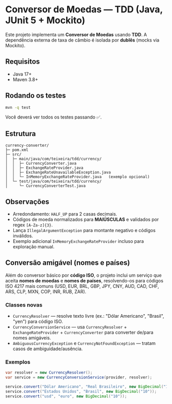 # Conversor de Moedas — TDD (Java, JUnit 5 + Mockito)

Este projeto implementa um **Conversor de Moedas** usando **TDD**. A dependência externa de taxa de câmbio é isolada por **dublês** (mocks via Mockito).

## Requisitos
- Java 17+
- Maven 3.8+

## Rodando os testes
```bash
mvn -q test
```

Você deverá ver todos os testes passando ✅.

## Estrutura
```
currency-converter/
├─ pom.xml
├─ src/
│  ├─ main/java/com/teixeira/tdd/currency/
│  │  ├─ CurrencyConverter.java
│  │  ├─ ExchangeRateProvider.java
│  │  ├─ ExchangeRateUnavailableException.java
│  │  └─ InMemoryExchangeRateProvider.java   (exemplo opcional)
│  └─ test/java/com/teixeira/tdd/currency/
│     └─ CurrencyConverterTest.java
```

## Observações
- Arredondamento: `HALF_UP` para 2 casas decimais.
- Códigos de moeda normalizados para **MAIÚSCULAS** e validados por regex `[A-Za-z]{3}`.
- Lança `IllegalArgumentException` para montante negativo e códigos inválidos.
- Exemplo adicional `InMemoryExchangeRateProvider` incluso para exploração manual.

## Conversão amigável (nomes e países)
Além do conversor básico por **código ISO**, o projeto inclui um serviço que aceita **nomes de moedas** e **nomes de países**, resolvendo-os para códigos ISO 4217 mais comuns (USD, EUR, BRL, GBP, JPY, CNY, AUD, CAD, CHF, ARS, CLP, MXN, COP, INR, RUB, ZAR).

### Classes novas
- `CurrencyResolver` — resolve texto livre (ex.: "Dólar Americano", "Brasil", "yen") para código ISO.
- `CurrencyConversionService` — usa `CurrencyResolver` + `ExchangeRateProvider` + `CurrencyConverter` para converter de/para nomes amigáveis.
- `AmbiguousCurrencyException` e `CurrencyNotFoundException` — tratam casos de ambiguidade/ausência.

### Exemplos
```java
var resolver = new CurrencyResolver();
var service = new CurrencyConversionService(provider, resolver);

service.convert("Dólar Americano", "Real Brasileiro", new BigDecimal("10")); // USD->BRL
service.convert("Estados Unidos", "Brasil", new BigDecimal("10"));           // país->país
service.convert("usd", "euro", new BigDecimal("10"));                        // misto
```
